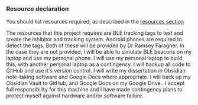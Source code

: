 ### Resource declaration

You should list resources required, as described in the [resources section](https://www.cst.cam.ac.uk/teaching/part-ii/projects/project-proposal#resources)

The resources that this project requires are BLE tracking tags to test and create the inhibitor and tracking system.
Android phones are required to detect the tags.
Both of these will be provided by Dr Ramsey Faragher. 
In the case they are not provided, I will be able to simulate BLE beacons on my laptop and use my personal phone.
I will use my personal laptop to build this, with another personal laptop as a contingency. I will backup all code to GitHub and use it's version control. I will write my dissertation in Obsidian note-taking software and Google Docs where appropriate. I will back up my Obsidian Vault to GitHub, and Google Docs on my Google Drive..
I accept full responsibility for this machine and I have made contingency plans to protect myself against hardware and/or software failure.